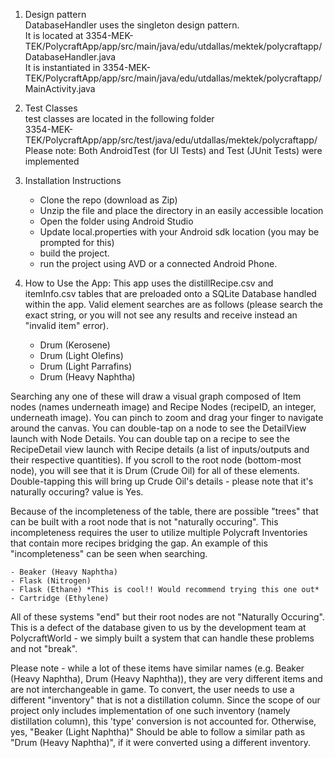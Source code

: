 1. Design pattern
	<br />DatabaseHandler uses the singleton design pattern.<br />It is located at 3354-MEK-TEK/PolycraftApp/app/src/main/java/edu/utdallas/mektek/polycraftapp/DatabaseHandler.java <br />It is instantiated in 3354-MEK-TEK/PolycraftApp/app/src/main/java/edu/utdallas/mektek/polycraftapp/MainActivity.java

2. Test Classes<br />test classes are located in the following folder<br />
	3354-MEK-TEK/PolycraftApp/app/src/test/java/edu/utdallas/mektek/polycraftapp/
	Please note: Both AndroidTest (for UI Tests) and Test (JUnit Tests) were implemented

3. Installation Instructions

	- Clone the repo (download as Zip)
	- Unzip the file and place the directory in an easily accessible location
	- Open the folder using Android Studio
	- Update local.properties with your Android sdk location (you may be prompted for this)
	- build the project.
	- run the project using AVD or a connected Android Phone.
	
4. How to Use the App:
This app uses the distillRecipe.csv and itemInfo.csv tables that are preloaded onto a SQLite Database handled within the app. Valid element searches are as follows (please search the exact string, or you will not see any results and receive instead an "invalid item" error).

	- Drum (Kerosene)
	- Drum (Light Olefins)
	- Drum (Light Parrafins)
	- Drum (Heavy Naphtha)
	
Searching any one of these will draw a visual graph composed of Item nodes (names underneath image)  and Recipe Nodes (recipeID, an integer, underneath image). You can pinch to zoom and drag your finger to navigate around the canvas. 
You can double-tap on a node to see the DetailView launch with Node Details. You can double tap on a recipe to see the RecipeDetail view launch with Recipe details (a list of inputs/outputs and their respective quantities). 
If you scroll to the root node (bottom-most node), you will see that it is Drum (Crude Oil) for all of these elements. Double-tapping this will bring up Crude Oil's details - please note that it's naturally occuring? value is Yes. 
	
Because of the incompleteness of the table, there are possible "trees" that can be built with a root node that is not "naturally occuring". 
This incompleteness requires the user to utilize multiple Polycraft Inventories that contain more recipes bridging the gap. 
An example of this "incompleteness" can be seen when searching.

	- Beaker (Heavy Naphtha)
	- Flask (Nitrogen)
	- Flask (Ethane) *This is cool!! Would recommend trying this one out*
	- Cartridge (Ethylene)
	
All of these systems "end" but their root nodes are not "Naturally Occuring". This is a defect of the database given to us by the development team at PolycraftWorld - we simply built a system that can handle these problems and not "break". 

Please note - while a lot of these items have similar names (e.g. Beaker (Heavy Naphtha), Drum (Heavy Naphtha)), they are very different items and are not interchangeable in game. 
To convert, the user needs to use a different "inventory" that is not a distillation column. Since the scope of our project only includes implementation of one such inventory (namely distillation column), this 'type' conversion is not accounted for.
Otherwise, yes, "Beaker (Light Naphtha)" Should be able to follow a similar path as "Drum (Heavy Naphtha)", if it were converted using a different inventory. 
